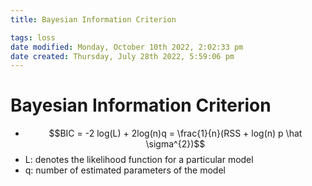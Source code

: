 ```yaml
---
title: Bayesian Information Criterion

tags: loss 
date modified: Monday, October 10th 2022, 2:02:33 pm
date created: Thursday, July 28th 2022, 5:59:06 pm
---
```


# Bayesian Information Criterion
- $$BIC = -2 log(L) + 2log(n)q = \frac{1}{n}(RSS + log(n) p \hat \sigma^{2})$$
- L: denotes the likelihood function for a particular model
- q: number of estimated parameters of the model

